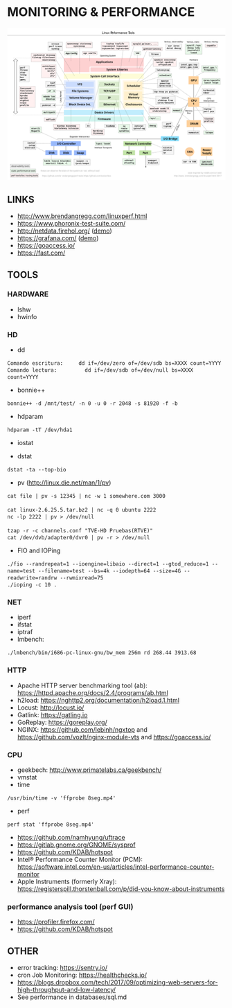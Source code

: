 MONITORING & PERFORMANCE
===========

![linux observability tools](imgs/linux_perf_tools_full.svg)


LINKS
-----

 * http://www.brendangregg.com/linuxperf.html
 * https://www.phoronix-test-suite.com/
 * http://netdata.firehol.org/ ([demo](https://london.my-netdata.io/default.html))
 * https://grafana.com/ ([demo](https://play.grafana.org))
 * https://goaccess.io/
 * https://fast.com/


TOOLS
-----

### HARDWARE

* lshw
* hwinfo


### HD

* dd
```
Comando escritura:     dd if=/dev/zero of=/dev/sdb bs=XXXX count=YYYY
Comando lectura:         dd if=/dev/sdb of=/dev/null bs=XXXX count=YYYY
```

* bonnie++
```
bonnie++ -d /mnt/test/ -n 0 -u 0 -r 2048 -s 81920 -f -b
```

* hdparam
```
hdparam -tT /dev/hda1
```

* iostat

* dstat
```
dstat -ta --top-bio
```

* pv (http://linux.die.net/man/1/pv)
```
cat file | pv -s 12345 | nc -w 1 somewhere.com 3000

cat linux-2.6.25.5.tar.bz2 | nc -q 0 ubuntu 2222
nc -lp 2222 | pv > /dev/null

tzap -r -c channels.conf "TVE-HD Pruebas(RTVE)"
cat /dev/dvb/adapter0/dvr0 | pv -r > /dev/null
```

* FIO and IOPing
```
./fio --randrepeat=1 --ioengine=libaio --direct=1 --gtod_reduce=1 --name=test --filename=test --bs=4k --iodepth=64 --size=4G --readwrite=randrw --rwmixread=75
./ioping -c 10 .

```

### NET

* iperf
* ifstat
* iptraf
* lmbench:
```
./lmbench/bin/i686-pc-linux-gnu/bw_mem 256m rd 268.44 3913.68
```

### HTTP

* Apache HTTP server benchmarking tool (ab): https://httpd.apache.org/docs/2.4/programs/ab.html
* h2load: https://nghttp2.org/documentation/h2load.1.html
* Locust: http://locust.io/
* Gatlink: https://gatling.io
* GoReplay: https://goreplay.org/
* NGINX: https://github.com/lebinh/ngxtop and https://github.com/vozlt/nginx-module-vts and https://goaccess.io/

### CPU

* geekbech: http://www.primatelabs.ca/geekbench/
* vmstat
* time
```
/usr/bin/time -v 'ffprobe 8seg.mp4'
```
* perf
```
perf stat 'ffprobe 8seg.mp4'
```
* https://github.com/namhyung/uftrace
* https://gitlab.gnome.org/GNOME/sysprof
* https://github.com/KDAB/hotspot
* Intel® Performance Counter Monitor (PCM): https://software.intel.com/en-us/articles/intel-performance-counter-monitor
* Apple Instruments (formerly Xray): https://registerspill.thorstenball.com/p/did-you-know-about-instruments

### performance analysis tool (perf GUI)

* https://profiler.firefox.com/
* https://github.com/KDAB/hotspot

OTHER
-----

 * error tracking: https://sentry.io/
 * cron Job Monitoring: https://healthchecks.io/
 * https://blogs.dropbox.com/tech/2017/09/optimizing-web-servers-for-high-throughput-and-low-latency/
 * See performance in databases/sql.md
